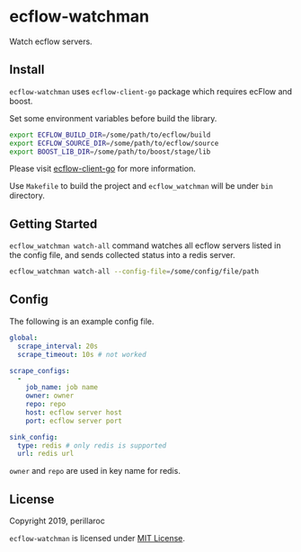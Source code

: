 # ecflow-watchman

Watch ecflow servers.

## Install

`ecflow-watchman` uses `ecflow-client-go` package which requires ecFlow and boost. 

Set some environment variables before build the library.

```bash
export ECFLOW_BUILD_DIR=/some/path/to/ecflow/build
export ECFLOW_SOURCE_DIR=/some/path/to/ecflow/source
export BOOST_LIB_DIR=/some/path/to/boost/stage/lib
```

Please visit [ecflow-client-go](https://github.com/perillaroc/ecflow-client-go) for more information.

Use `Makefile` to build the project and `ecflow_watchman` will be under `bin` directory.

## Getting Started

`ecflow_watchman watch-all` command watches all ecflow servers listed in the config file, 
and sends collected status into a redis server.

```bash
ecflow_watchman watch-all --config-file=/some/config/file/path
```

## Config

The following is an example config file.

```yaml
global:
  scrape_interval: 20s
  scrape_timeout: 10s # not worked

scrape_configs:
  -
    job_name: job name
    owner: owner
    repo: repo
    host: ecflow server host
    port: ecflow server port

sink_config:
  type: redis # only redis is supported
  url: redis url
```

`owner` and `repo` are used in key name for redis.

## License

Copyright 2019, perillaroc

`ecflow-watchman` is licensed under [MIT License](./LICENSE.md).